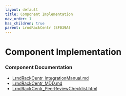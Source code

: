 ```yaml
---
layout: default
title: Component Implementation
nav_order: 1
has_children: true
parent: LrndRackCentr (SF039A)
---
```

# Component Implementation
### Component Documentation

- [LrndRackCentr_IntegrationManual.md](doc/LrndRackCentr_IntegrationManual.md)
- [LrndRackCentr_MDD.md](doc/LrndRackCentr_MDD.md)
- [LrndRackCentr_PeerReviewChecklist.html](doc/LrndRackCentr_PeerReviewChecklist.html)

